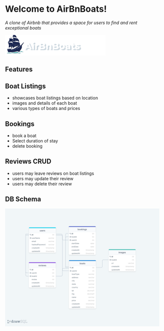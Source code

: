 # Welcome to AirBnBoats!

_A clone of Airbnb that provides a space for users to find and rent exceptional boats_

<img src="frontend/images/AirBnBoats-logo.png" alt="airBnBoats-logo"/>

## Features

## Boat Listings
* showcases boat listings based on location
* images and details of each boat
* various types of boats and prices

## Bookings 
* book a boat 
* Select duration of stay
* delete booking

## Reviews CRUD
* users may leave reviews on boat listings
* users may update their review
* users may delete their review

## DB Schema 
<img src="frontend/images/db-schema.png" alt="db-schema"/>


